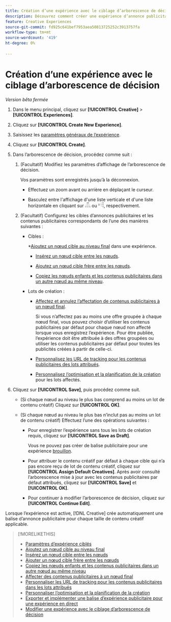 ```yaml
---
title: Création d’une expérience avec le ciblage d’arborescence de décision
description: Découvrez comment créer une expérience d’annonce publicitaire ciblée à l’aide d’une arborescence de décision.
feature: Creative Experiences
source-git-commit: fd925c641bef7953aea50813725252c3913757fa
workflow-type: tm+mt
source-wordcount: '419'
ht-degree: 0%

---
```


# Création d’une expérience avec le ciblage d’arborescence de décision

*Version bêta fermée*

1. Dans le menu principal, cliquez sur **[!UICONTROL Creative]** > **[!UICONTROL Experiences]**.

1. Cliquez sur **[!UICONTROL Create New Experience]**.

1. Saisissez les [paramètres généraux de l’expérience](experience-settings-targeting.md).

1. Cliquez sur **[!UICONTROL Create]**.

1. Dans l’arborescence de décision, procédez comme suit :

   1. (Facultatif) Modifiez les paramètres d’affichage de l’arborescence de décision.

      Vos paramètres sont enregistrés jusqu’à la déconnexion.

      * Effectuez un zoom avant ou arrière en déplaçant le curseur.

      * Basculez entre l&#39;affichage d&#39;une liste verticale et d&#39;une liste horizontale en cliquant sur ![Afficher en tant qu&#39;arborescence verticale](/help/creative/assets/tree-vertical.png "Afficher en tant qu&#39;arborescence verticale") ou ![Afficher comme arborescence horizontale](/help/creative/assets/tree-horizontal.png "Afficher comme arborescence horizontale"), respectivement.

   1. (Facultatif) Configurez les cibles d’annonces publicitaires et les contenus publicitaires correspondants de l’une des manières suivantes :

      * Cibles :

        *[Ajoutez un nœud cible au niveau final](experience-target-node-add-final.md) dans une expérience.

         * [Insérez un nœud cible entre les nœuds](experience-target-node-add-inner.md).

         * [Ajoutez un nœud cible frère entre les nœuds](experience-target-node-add-sibling.md).

         * [Copiez les nœuds enfants et les contenus publicitaires dans un autre nœud au même niveau](experience-target-node-copy.md).

      * Lots de création :

         * [Affectez et annulez l’affectation de contenus publicitaires à un nœud final](experience-assign-creative-bundles.md).

           Si vous n’affectez pas au moins une offre groupée à chaque nœud final, vous pouvez choisir d’utiliser les contenus publicitaires par défaut pour chaque nœud non affecté lorsque vous enregistrez l’expérience. Pour être publiée, l’expérience doit être attribuée à des offres groupées ou utiliser les contenus publicitaires par défaut pour toutes les publicités créées à partir de celle-ci.

         * [Personnalisez les URL de tracking pour les contenus publicitaires des lots attribués](experience-tracking-urls-targeting.md).

         * [Personnalisez l’optimisation et la planification de la création](experience-optimization-scheduling-targeting.md) pour les lots affectés.

1. Cliquez sur **[!UICONTROL Save]**, puis procédez comme suit.

   * (Si chaque nœud au niveau le plus bas comprend au moins un lot de contenu créatif) Cliquez sur **[!UICONTROL OK]**.

   * (Si chaque nœud au niveau le plus bas n’inclut pas au moins un lot de contenu créatif) Effectuez l’une des opérations suivantes :

      * Pour enregistrer l’expérience sans tous les lots de création requis, cliquez sur **[!UICONTROL Save as Draft]**.

        Vous ne pouvez pas créer de balise publicitaire pour une expérience [brouillon](experience-about.md#experience-statuses).

      * Pour attribuer le contenu créatif par défaut à chaque cible qui n’a pas encore reçu de lot de contenu créatif, cliquez sur **[!UICONTROL Assign Default Creatives]**. Après avoir consulté l’arborescence mise à jour avec les contenus publicitaires par défaut attribués, cliquez sur **[!UICONTROL Save]** et **[!UICONTROL OK]**.

      * Pour continuer à modifier l’arborescence de décision, cliquez sur **[!UICONTROL Continue Edit]**.

Lorsque l’expérience est active, [!DNL Creative] crée automatiquement une balise d’annonce publicitaire pour chaque taille de contenu créatif applicable.

>[!MORELIKETHIS]
>
>* [Paramètres d’expérience ciblés](experience-settings-targeting.md)
>* [Ajoutez un nœud cible au niveau final](experience-target-node-add-final.md)
>* [Insérez un nœud cible entre les nœuds](experience-target-node-add-inner.md)
>* [Ajouter un nœud cible frère entre les nœuds](experience-target-node-add-sibling.md)
>* [Copiez les nœuds enfants et les contenus publicitaires dans un autre nœud au même niveau](experience-target-node-copy.md)
>* [Affecter des contenus publicitaires à un nœud final](experience-assign-creative-bundles.md)
>* [Personnaliser les URL de tracking pour les contenus publicitaires dans les lots attribués](experience-tracking-urls-targeting.md)
>* [Personnaliser l’optimisation et la planification de la création](experience-optimization-scheduling-targeting.md)
>* [Exporter et implémenter une balise d’expérience publicitaire pour une expérience en direct](/help/creative/experiences/experience-tag-export.md)
>* [Modifier une expérience avec le ciblage d’arborescence de décision](experience-edit-targeting.md)

